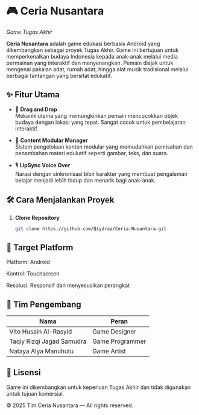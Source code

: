 
# 🎮 Ceria Nusantara
*Game Tugas Akhir*

**Ceria Nusantara** adalah game edukasi berbasis Android yang dikembangkan sebagai proyek Tugas Akhir. Game ini bertujuan untuk memperkenalkan budaya Indonesia kepada anak-anak melalui media permainan yang interaktif dan menyenangkan. Pemain diajak untuk mengenal pakaian adat, rumah adat, hingga alat musik tradisional melalui berbagai tantangan yang bersifat edukatif.

## ✨ Fitur Utama

- 🧲 **Drag and Drop**  
  Mekanik utama yang memungkinkan pemain mencocokkan objek budaya dengan lokasi yang tepat. Sangat cocok untuk pembelajaran interaktif.

- 🧩 **Content Modular Manager**  
  Sistem pengelolaan konten modular yang memudahkan pemisahan dan penambahan materi edukatif seperti gambar, teks, dan suara.

- 🎙️ **LipSync Voice Over**  
  Narasi dengan sinkronisasi bibir karakter yang membuat pengalaman belajar menjadi lebih hidup dan menarik bagi anak-anak.

## 🛠️ Cara Menjalankan Proyek

1. **Clone Repository**
   ```bash
   git clone https://github.com/Qiydraa/Ceria-Nusantara.git

## 📱 Target Platform

Platform: Android

Kontrol: Touchscreen

Resolusi: Responsif dan menyesuaikan perangkat

## 👥 Tim Pengembang
| Nama                      | Peran           |
| ------------------------- | --------------- |
| Vito Husain Al-Rasyid     | Game Designer   |
| Taqiy Rizqi Jagad Samudra | Game Programmer |
| Nataya Alya Manuhutu      | Game Artist     |

## 📄 Lisensi
Game ini dikembangkan untuk keperluan Tugas Akhir dan tidak digunakan untuk tujuan komersial.

© 2025 Tim Ceria Nusantara — All rights reserved.

